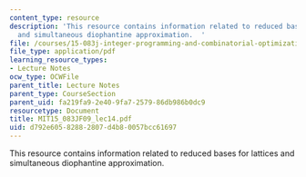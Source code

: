 ```yaml
---
content_type: resource
description: 'This resource contains information related to reduced bases for lattices
  and simultaneous diophantine approximation.  '
file: /courses/15-083j-integer-programming-and-combinatorial-optimization-fall-2009/d792e60582882807d4b80057bcc61697_MIT15_083JF09_lec14.pdf
file_type: application/pdf
learning_resource_types:
- Lecture Notes
ocw_type: OCWFile
parent_title: Lecture Notes
parent_type: CourseSection
parent_uid: fa219fa9-2e40-9fa7-2579-86db986b0dc9
resourcetype: Document
title: MIT15_083JF09_lec14.pdf
uid: d792e605-8288-2807-d4b8-0057bcc61697
---
```

This resource contains information related to reduced bases for lattices and simultaneous diophantine approximation.  

